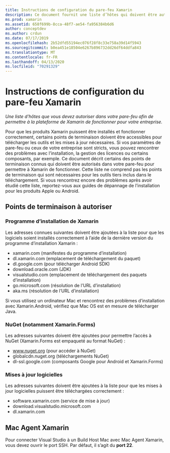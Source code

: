```yaml
---
title: Instructions de configuration du pare-feu Xamarin
description: Ce document fournit une liste d’hôtes qui doivent être autorisés dans votre pare-feu pour permettre à Xamarin de fonctionner dans un environnement d’entreprise.
ms.prod: xamarin
ms.assetid: 658f699b-8cca-48f7-ae54-fa956384b6d6
author: conceptdev
ms.author: crdun
ms.date: 07/17/2019
ms.openlocfilehash: 2b52dfd55194ec076f28f8c33e758a39d14f5943
ms.sourcegitcommit: b0ea451e18504e6267b896732dd26df64ddfa843
ms.translationtype: MT
ms.contentlocale: fr-FR
ms.lasthandoff: 04/13/2020
ms.locfileid: "70291329"
---
```

# <a name="xamarin-firewall-configuration-instructions"></a>Instructions de configuration du pare-feu Xamarin

_Une liste d’hôtes que vous devez autoriser dans votre pare-feu afin de permettre à la plateforme de Xamarin de fonctionner pour votre entreprise._

Pour que les produits Xamarin puissent être installés et fonctionner correctement, certains points de terminaison doivent être accessibles pour télécharger les outils et les mises à jour nécessaires. Si vos paramètres de pare-feu ou ceux de votre entreprise sont stricts, vous pouvez rencontrer des problèmes avec l’installation, la gestion des licences ou certains composants, par exemple. Ce document décrit certains des points de terminaison connus qui doivent être autorisés dans votre pare-feu pour permettre à Xamarin de fonctionner. Cette liste ne comprend pas les points de terminaison qui sont nécessaires pour les outils tiers inclus dans le téléchargement. Si vous rencontrez encore des problèmes après avoir étudié cette liste, reportez-vous aux guides de dépannage de l’installation pour les produits Apple ou Android.

## <a name="endpoints-to-allow"></a>Points de terminaison à autoriser

### <a name="xamarin-installer"></a>Programme d’installation de Xamarin

Les adresses connues suivantes doivent être ajoutées à la liste pour que les logiciels soient installés correctement à l’aide de la dernière version du programme d’installation Xamarin :

- xamarin.com (manifestes du programme d’installation)
- dl.xamarin.com (emplacement de téléchargement du paquet)
- dl.google.com (pour télécharger Android SDK)
- download.oracle.com (JDK)
- visualstudio.com (emplacement de téléchargement des paquets d’installation)
- go.microsoft.com (résolution de l’URL d’installation)
- aka.ms (résolution de l’URL d’installation)

Si vous utilisez un ordinateur Mac et rencontrez des problèmes d’installation avec Xamarin.Android, vérifiez que Mac OS est en mesure de télécharger Java.

### <a name="nuget-including-xamarinforms"></a>NuGet (notamment Xamarin.Forms)

Les adresses suivantes doivent être ajoutées pour permettre l’accès à NuGet (Xamarin.Forms est empaqueté au format NuGet) :

- www.nuget.org (pour accéder à NuGet)
- globalcdn.nuget.org (téléchargements NuGet)
- dl-ssl.google.com (composants Google pour Android et Xamarin.Forms)

### <a name="software-updates"></a>Mises à jour logicielles

Les adresses suivantes doivent être ajoutées à la liste pour que les mises à jour logicielles puissent être téléchargées correctement :

- software.xamarin.com (service de mise à jour)
- download.visualstudio.microsoft.com
- dl.xamarin.com

## <a name="xamarin-mac-agent"></a>Mac Agent Xamarin

Pour connecter Visual Studio à un Build Host Mac avec Mac Agent Xamarin, vous devez ouvrir le port SSH. Par défaut, il s’agit du **port 22**.
